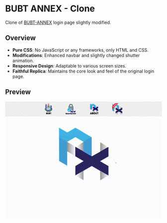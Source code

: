 # BUBT ANNEX - Clone

Clone of [BUBT-ANNEX](https://annex.bubt.edu.bd/) login page slightly modified.

## Overview

- **Pure CSS**: No JavaScript or any frameworks, only HTML and CSS.
- **Modifications**: Enhanced navbar and slightly changed shutter animation.
- **Responsive Design**: Adaptable to various screen sizes.
- **Faithful Replica**: Maintains the core look and feel of the original login page.

## Preview

![](./images/preview.gif)
